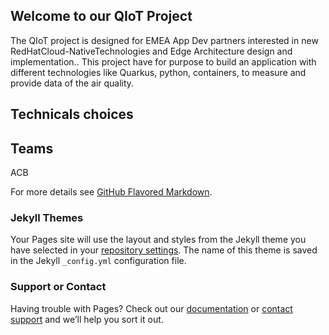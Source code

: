 ## Welcome to our QIoT Project

The QIoT project is designed for EMEA App Dev partners interested in new RedHatCloud-NativeTechnologies and Edge Architecture design and implementation..
This project have for purpose to build an application with different technologies like Quarkus, python, containers, to measure and provide data of the air quality.

## Technicals choices

## Teams 

ACB

For more details see [GitHub Flavored Markdown](https://guides.github.com/features/mastering-markdown/).

### Jekyll Themes

Your Pages site will use the layout and styles from the Jekyll theme you have selected in your [repository settings](https://github.com/QIoT-fr-FR-utf8/qiot-acb.github.io/settings). The name of this theme is saved in the Jekyll `_config.yml` configuration file.

### Support or Contact

Having trouble with Pages? Check out our [documentation](https://docs.github.com/categories/github-pages-basics/) or [contact support](https://github.com/contact) and we’ll help you sort it out.

